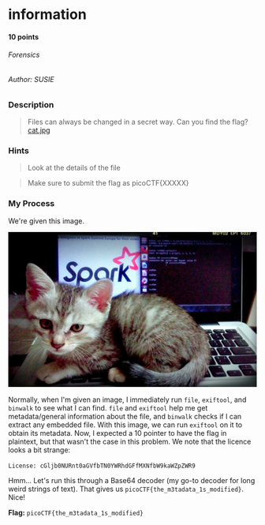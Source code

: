 # information
#### 10 points
###### Forensics
###### Author: SUSIE

### Description
> Files can always be changed in a secret way. Can you find the flag? [cat.jpg](https://mercury.picoctf.net/static/e5825f58ef798fdd1af3f6013592a971/cat.jpg)

### Hints
> Look at the details of the file

> Make sure to submit the flag as picoCTF{XXXXX}

### My Process
We're given this image.

![cat](https://github.com/EmeraldEntities/ctf-writeups/blob/main/picoctf-2021/information/cat.jpg?raw=true)

Normally, when I'm given an image, I immediately run `file`, `exiftool`, and `binwalk` to see what I can find. `file` and `exiftool` help me get metadata/general information about the file, and `binwalk` checks if I can extract any embedded file. With this image, we can run `exiftool` on it to obtain its metadata. Now, I expected a 10 pointer to have the flag in plaintext, but that wasn't the case in this problem. We note that the licence looks a bit strange:

`License: cGljb0NURnt0aGVfbTN0YWRhdGFfMXNfbW9kaWZpZWR9`

Hmm... Let's run this through a Base64 decoder (my go-to decoder for long weird strings of text). That gives us `picoCTF{the_m3tadata_1s_modified}`. Nice!

**Flag:** `picoCTF{the_m3tadata_1s_modified}`
